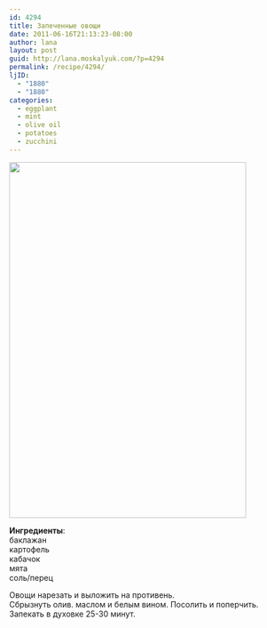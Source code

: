 ```yaml
---
id: 4294
title: Запеченные овощи
date: 2011-06-16T21:13:23-08:00
author: lana
layout: post
guid: http://lana.moskalyuk.com/?p=4294
permalink: /recipe/4294/
ljID:
  - "1880"
  - "1880"
categories:
  - eggplant
  - mint
  - olive oil
  - potatoes
  - zucchini
---
```

<img loading="lazy" class="alignnone" title="veggies" src="http://farm3.static.flickr.com/2458/5831697086_e4fa1debfc_z.jpg" alt="" width="427" height="640" />

**Ингредиенты**:  
баклажан  
картофель  
кабачок  
мята  
соль/перец

Овощи нарезать и выложить на противень.  
Сбрызнуть олив. маслом и белым вином. Посолить и поперчить.  
Запекать в духовке 25-30 минут.